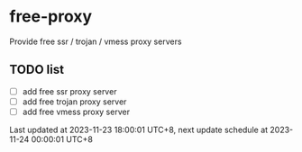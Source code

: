 
# free-proxy
Provide free ssr / trojan / vmess proxy servers


## TODO list
- [ ] add free ssr proxy server
- [ ] add free trojan proxy server
- [ ] add free vmess proxy server

Last updated at 2023-11-23 18:00:01 UTC+8, next update schedule at 2023-11-24 00:00:01 UTC+8

